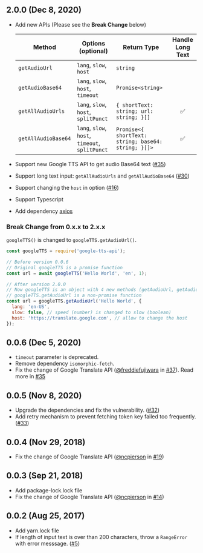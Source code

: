 ## 2.0.0 (Dec 8, 2020)

- Add new APIs (Please see the **Break Change** below)

  | Method              | Options (optional)                              | Return Type                                         | Handle Long Text |
  | ------------------- | ----------------------------------------------- | --------------------------------------------------- | :--------------: |
  | `getAudioUrl`       | `lang`, `slow`, `host`                          | `string`                                            |                  |
  | `getAudioBase64`    | `lang`, `slow`, `host`, `timeout`               | `Promise<string>`                                   |                  |
  | `getAllAudioUrls`   | `lang`, `slow`, `host`, `splitPunct`            | `{ shortText: string; url: string; }[]`             |        ✅        |
  | `getAllAudioBase64` | `lang`, `slow`, `host`, `timeout`, `splitPunct` | `Promise<{ shortText: string; base64: string; }[]>` |        ✅        |

- Support new Google TTS API to get audio Base64 text ([#35](https://github.com/zlargon/google-tts/issues/35))
- Support long text input: `getAllAudioUrls` and `getAllAudioBase64` ([#30](https://github.com/zlargon/google-tts/issues/30))
- Support changing the `host` in option ([#16](https://github.com/zlargon/google-tts/issues/16))
- Support Typescript
- Add dependency [axios](https://github.com/axios/axios)

### **Break Change from 0.x.x to 2.x.x**

`googleTTS()` is changed to `googleTTS.getAudioUrl()`.

```js
const googleTTS = require('google-tts-api');

// Before version 0.0.6
// Original googleTTS is a promise function
const url = await googleTTS('Hello World', 'en', 1);

// After version 2.0.0
// Now googleTTS is an object with 4 new methods (getAudioUrl, getAudioBase64, getAllAudioUrls, getAllAudioBase64)
// googleTTS.getAudioUrl is a non-promise function
const url = googleTTS.getAudioUrl('Hello World', {
  lang: 'en-US',
  slow: false, // speed (number) is changed to slow (boolean)
  host: 'https://translate.google.com', // allow to change the host
});
```

## 0.0.6 (Dec 5, 2020)

- `timeout` parameter is deprecated.
- Remove dependency `isomorphic-fetch`.
- Fix the change of Google Translate API ([@freddiefujiwara](https://github.com/freddiefujiwara) in [#37](https://github.com/zlargon/google-tts/pull/37)). Read more in [#35](https://github.com/zlargon/google-tts/issues/35)

## 0.0.5 (Nov 8, 2020)

- Upgrade the dependencies and fix the vulnerability. ([#32](https://github.com/zlargon/google-tts/issues/32))
- Add retry mechanism to prevent fetching token key failed too frequently. ([#33](https://github.com/zlargon/google-tts/issues/33))

## 0.0.4 (Nov 29, 2018)

- Fix the change of Google Translate API ([@ncpierson](https://github.com/ncpierson) in [#19](https://github.com/zlargon/google-tts/pull/19))

## 0.0.3 (Sep 21, 2018)

- Add package-lock.lock file
- Fix the change of Google Translate API ([@ncpierson](https://github.com/ncpierson) in [#14](https://github.com/zlargon/google-tts/pull/14))

## 0.0.2 (Aug 25, 2017)

- Add yarn.lock file
- If length of input text is over than 200 characters, throw a `RangeError` with error messsage. ([#5](https://github.com/zlargon/google-tts/issues/5))
